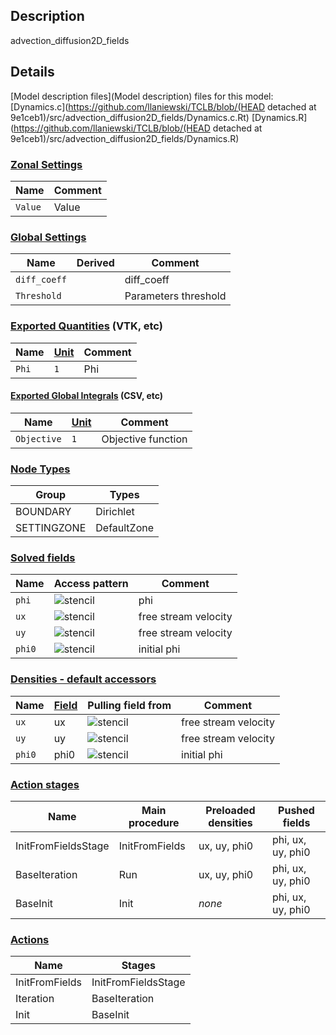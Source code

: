 

## Description
advection_diffusion2D_fields


## Details
[Model description files](Model description) files for this model:
[Dynamics.c](https://github.com/llaniewski/TCLB/blob/(HEAD detached at 9e1ceb1)/src/advection_diffusion2D_fields/Dynamics.c.Rt)
[Dynamics.R](https://github.com/llaniewski/TCLB/blob/(HEAD detached at 9e1ceb1)/src/advection_diffusion2D_fields/Dynamics.R)

### [Zonal Settings](Settings)

| Name | Comment |
| --- | --- |
|`Value`|Value|


### [Global Settings](Settings)

| Name | Derived | Comment |
| --- | --- | --- |
|`diff_coeff`||diff_coeff|
|`Threshold`||Parameters threshold|

### [Exported Quantities](Quantities) (VTK, etc)

| Name | [Unit](Units) | Comment |
| --- | --- | --- |
|`Phi`|`1`|Phi|

#### [Exported Global Integrals](Globals) (CSV, etc)

| Name | [Unit](Units) | Comment |
| --- | --- | --- |
|`Objective`|`1`|Objective function|

### [Node Types](Node-Types)

| Group | Types |
| --- | --- |
|BOUNDARY|Dirichlet|
|SETTINGZONE|DefaultZone|

### [Solved fields](Fields)

| Name | Access pattern | Comment |
| --- | --- | --- |
|`phi`|![stencil](/images/st_a1n1n1p0p1p1p0.png)|phi|
|`ux`|![stencil](/images/st_a1p0p0p0p0p0p0.png)|free stream velocity|
|`uy`|![stencil](/images/st_a1p0p0p0p0p0p0.png)|free stream velocity|
|`phi0`|![stencil](/images/st_a1p0p0p0p0p0p0.png)|initial phi|

### [Densities - default accessors](Densities)

| Name | [Field](Fields) | Pulling field from | Comment |
| --- | --- | --- | --- |
|`ux`|ux|![stencil](/images/st_a1p0p0p0p0p0p0.png)|free stream velocity|
|`uy`|uy|![stencil](/images/st_a1p0p0p0p0p0p0.png)|free stream velocity|
|`phi0`|phi0|![stencil](/images/st_a1p0p0p0p0p0p0.png)|initial phi|

### [Action stages](Stages)

| Name | Main procedure | Preloaded densities | Pushed fields |
| --- | --- | --- | --- |
|InitFromFieldsStage|InitFromFields|ux, uy, phi0|phi, ux, uy, phi0|
|BaseIteration|Run|ux, uy, phi0|phi, ux, uy, phi0|
|BaseInit|Init|_none_|phi, ux, uy, phi0|


### [Actions](Stages)

| Name | Stages |
| --- | --- |
|InitFromFields|InitFromFieldsStage|
|Iteration|BaseIteration|
|Init|BaseInit|

